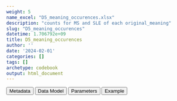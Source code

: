 ```yaml
---
weight: 5
name_excel: "D5_meaning_occurences.xlsx"
description: "counts for MS and SLE of each original_meaning"
slug: "D5_meaning_occurences"
datetime: 1.706792e+09
title: D5_meaning_occurences
author: ''
date: '2024-02-01'
categories: []
tags: []
archetype: codebook
output: html_document
---
```


<script src="/rmarkdown-libs/core-js/shim.min.js"></script>
<script src="/rmarkdown-libs/react/react.min.js"></script>
<script src="/rmarkdown-libs/react/react-dom.min.js"></script>
<script src="/rmarkdown-libs/reactwidget/react-tools.js"></script>
<script src="/rmarkdown-libs/htmlwidgets/htmlwidgets.js"></script>
<link href="/rmarkdown-libs/reactable/reactable.css" rel="stylesheet" />
<script src="/rmarkdown-libs/reactable-binding/reactable.js"></script>
<div class="tab">
<button class="tablinks" onclick="openCity(event, &#39;Metadata&#39;)" id="defaultOpen">Metadata</button>
<button class="tablinks" onclick="openCity(event, &#39;Data Model&#39;)">Data Model</button>
<button class="tablinks" onclick="openCity(event, &#39;Parameters&#39;)">Parameters</button>
<button class="tablinks" onclick="openCity(event, &#39;Example&#39;)">Example</button>
</div>
<div id="Metadata" class="tabcontent">
<div id="htmlwidget-1" class="reactable html-widget " style="width:auto;height:600px;"></div>
<script type="application/json" data-for="htmlwidget-1">{"x":{"tag":{"name":"Reactable","attribs":{"data":{"medatata_name":["Name of the dataset","Content of the dataset","Unit of observation","Dataset where the list of UoOs is fully listed and with 1 record per UoO","How many observations per UoO","Variables capturing the UoO","Primary key","Parameters",null,null,null,null,null,null,null,null,null,null,null,null],"metadata_content":["D5_meaning_occurences","counts for MS and SLE of each original_meaning","concept, original_meaning",null,"1.0",null,null,null,null,null,null,null,null,null,null,null,null,null,null,null]},"columns":[{"id":"medatata_name","name":"medatata_name","type":"character"},{"id":"metadata_content","name":"metadata_content","type":"character"}],"sortable":false,"searchable":true,"pagination":false,"highlight":true,"bordered":true,"striped":true,"style":{"maxWidth":1800},"height":"600px","dataKey":"7fe7565bab87fadb7aa0a853a204e6b2"},"children":[]},"class":"reactR_markup"},"evals":[],"jsHooks":[]}</script>
</div>
<div id="Data Model" class="tabcontent">
<div id="htmlwidget-2" class="reactable html-widget " style="width:auto;height:600px;"></div>
<script type="application/json" data-for="htmlwidget-2">{"x":{"tag":{"name":"Reactable","attribs":{"data":{"VarName":["concept","original_meaning","meaning_recoded","count",null,null,null,null,null,null,null,null,null,null,null,null,null,null,null,null],"Description":["concept name","original meaning name as in instance tables","recoded meaning name as specified in SAP1","count of occurence by unit of observation",null,null,null,null,null,null,null,null,null,null,null,null,null,null,null,null],"Format":["character","character","character","integer",null,null,null,null,null,null,null,null,null,null,null,null,null,null,null,null],"Vocabulary":["MS \nSLE","hospitalisation_primary\nhospitalisation_secondary\nprimary_care_event\nemergency_room_diagnosis\nexemption\n...","INPATIENT = all diagnoses recorded in hospital during an inpatient episode\nPC = all diagnoses recorded in primary care\nLONGTERM = all diagnoses recorded in a setting devoted to certify chronic diseases \nOUTPATIENT_NO_PC = all diagnoses recordeed in an outpatient encounter excluded those recorded in primary care",null,null,null,null,null,null,null,null,null,null,null,null,null,null,null,null,null],"Parameters":[null,null,null,null,null,null,null,null,null,null,null,null,null,null,null,null,null,null,null,null],"Notes and examples":[null,null,"Ther correspondence between original_meaning and meaning_recoded is stored in the parameter meanings_of_this_study with is assigned in 07_algorithms, as follows\n\nmeanings_of_this_study[[\"INPATIENT\"]]=c(\"hospitalisation_primary\",\"hospitalisation_secondary\",\"hospital_diagnosis\",\"hopitalisation_diagnosis_unspecified\",\"episode_primary_diagnosis\",\"episode_secondary_diagnosis\",\"diagnosis_procedure\",\"procedure_during_hospitalisation\",\"hospitalisation_associated\",\"hospitalisation_linked\",\"diag_hospitalisation_automatically_referred_to_PC\",\"hospitalisation_ICU_primary\",\"hospitalisation_ICU_secondary\",\"hospitalisation_ICU_unspecified\",\"emergency_room_diagnosis\",\"emergency_room_presentation\",\"hospitalisation_not_overnight_primary\", \"hospitalisation_not_overnight_secondary\", \"radiation_hospitalised_primary\", \"radiation_hospitalised_secondary\")\nmeanings_of_this_study[[\"PC\"]]=c(\"primary_care_event\",\"primary_care_diagnosis\",\"primary_care_events_BIFAP\",\"primary_care_antecedents_BIFAP\",\"primary_care_condicionants_BIFAP\",\"primary_care_main_diagnosis\", \"primary_care_secondary_diagnosis\", \"primary_care_midwife_main_diagnosis\", \"primary_care_midwife_secondary_diagnosis\",\"primary_care_emergency_event\")\nmeanings_of_this_study[[\"OUTPATIENT_NO_PC\"]] = c(\"specialist_diagnosis\",\"outpatient_hospital_planned_primary\",\"outpatient_hospital_planned_secondary\",\"outpatient_contact_primary\",\"outpatient_contact_secondary\",\"access_to_mental_health_service_primary\", \"access_to_mental_health_service_comorbidity\",\"reason_for_specialist_encounter\")\nmeanings_of_this_study[[\"LONGTERM\"]] = c(\"exemption\",\"long_term_diagnosis\")",null,null,null,null,null,null,null,null,null,null,null,null,null,null,null,null,null],"Source tables and variables":[null,null,null,null,null,null,null,null,null,null,null,null,null,null,null,null,null,null,null,null],"Retrieved":[null,null,null,null,null,null,null,null,null,null,null,null,null,null,null,null,null,null,null,null],"Calculated":[null,null,null,null,null,null,null,null,null,null,null,null,null,null,null,null,null,null,null,null],"Algorithm_id":[null,null,null,null,null,null,null,null,null,null,null,null,null,null,null,null,null,null,null,null],"Rule":[null,null,null,null,null,null,null,null,null,null,null,null,null,null,null,null,null,null,null,null]},"columns":[{"id":"VarName","name":"VarName","type":"character"},{"id":"Description","name":"Description","type":"character"},{"id":"Format","name":"Format","type":"character"},{"id":"Vocabulary","name":"Vocabulary","type":"character"},{"id":"Parameters","name":"Parameters","type":"logical"},{"id":"Notes and examples","name":"Notes and examples","type":"character"},{"id":"Source tables and variables","name":"Source tables and variables","type":"logical"},{"id":"Retrieved","name":"Retrieved","type":"logical"},{"id":"Calculated","name":"Calculated","type":"logical"},{"id":"Algorithm_id","name":"Algorithm_id","type":"logical"},{"id":"Rule","name":"Rule","type":"logical"}],"sortable":false,"searchable":true,"pagination":false,"highlight":true,"bordered":true,"striped":true,"style":{"maxWidth":1800},"height":"600px","dataKey":"f865c4a30c9931b54c3bf1a0e5062392"},"children":[]},"class":"reactR_markup"},"evals":[],"jsHooks":[]}</script>
</div>
<div id="Parameters" class="tabcontent">
<div id="htmlwidget-3" class="reactable html-widget " style="width:auto;height:600px;"></div>
<script type="application/json" data-for="htmlwidget-3">{"x":{"tag":{"name":"Reactable","attribs":{"data":{"parameter":[null,null,null,null,null,null,null,null,null,null,null,null,null,null,null,null,null,null,null,null],"value":[null,null,null,null,null,null,null,null,null,null,null,null,null,null,null,null,null,null,null,null]},"columns":[{"id":"parameter","name":"parameter","type":"logical"},{"id":"value","name":"value","type":"logical"}],"sortable":false,"searchable":true,"pagination":false,"highlight":true,"bordered":true,"striped":true,"style":{"maxWidth":1800},"height":"600px","dataKey":"0b8053400ba14f40add5694cabec5db3"},"children":[]},"class":"reactR_markup"},"evals":[],"jsHooks":[]}</script>
</div>
<div id="Example" class="tabcontent">
<div id="htmlwidget-4" class="reactable html-widget " style="width:auto;height:600px;"></div>
<script type="application/json" data-for="htmlwidget-4">{"x":{"tag":{"name":"Reactable","attribs":{"data":{"concept":["MS","MS","MS","SLE","SLE","SLE","SLE","SLE",null,null,null,null,null,null,null,null,null,null,null,null],"original_meaning":["hospitalisation_primary","emergency_room_diagnosis","exemption","hospitalisation_primary","access_to_mental_health_service_primary","emergency_room_diagnosis","hospitalisation_secondary","exemption",null,null,null,null,null,null,null,null,null,null,null,null],"meaning_recoded":["INPATIENT","INPATIENT","LONGTERM","INPATIENT","OUTPATIENT_NO_PC","INPATIENT","INPATIENT","LONGTERM",null,null,null,null,null,null,null,null,null,null,null,null],"count":[13,2,11,10,1,1,5,5,"NA","NA","NA","NA","NA","NA","NA","NA","NA","NA","NA","NA"]},"columns":[{"id":"concept","name":"concept","type":"character"},{"id":"original_meaning","name":"original_meaning","type":"character"},{"id":"meaning_recoded","name":"meaning_recoded","type":"character"},{"id":"count","name":"count","type":"numeric"}],"sortable":false,"searchable":true,"pagination":false,"highlight":true,"bordered":true,"striped":true,"style":{"maxWidth":1800},"height":"600px","dataKey":"edf848a97c662bc644b49814bb31a2eb"},"children":[]},"class":"reactR_markup"},"evals":[],"jsHooks":[]}</script>
</div>
